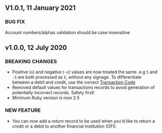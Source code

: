 ## V1.0.1, 11 January 2021

### BUG FIX

Account numbers/alphas validation should be case insensitive

## v1.0.0, 12 July 2020

### BREAKING CHANGES

* Positive (`n`) and negative (`-n`) values are now treated the same.
  e.g `5` and `-5` are both processed as `5`, without any signage.
  To differentiate between a debit and credit, use the correct [Transaction Code](https://github.com/andrba/aba/blob/58446f5b0ef822e9792e9399b4af647319b13515/lib/aba/transaction.rb#L106-L112)
* Removed default values for transactions records to avoid generation of potentially incorrect records. Safety first!
* Minimum Ruby version is now 2.5

### NEW FEATURE

* You can now add a *return* record to be used when you'd like to return
a credit or a debit to another financial institution (OFI).
